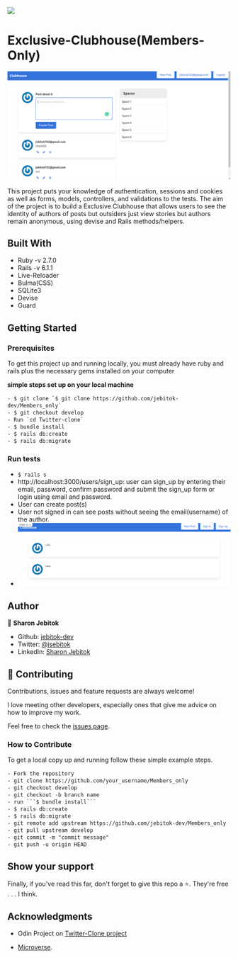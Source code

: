 ![](https://img.shields.io/badge/Microverse-blueviolet)

# Exclusive-Clubhouse(Members-Only)

![screenshot](./app/assets/images/clubhse1.png)

This project puts your knowledge of authentication, sessions and cookies as well as forms, models, controllers, and validations to the tests. The aim of the project is to build a Exclusive Clubhouse that allows users to see the identity of authors of posts but outsiders just view stories but authors remain anonymous, using devise and Rails methods/helpers.

## Built With

- Ruby -v 2.7.0
- Rails -v 6.1.1
- Live-Reloader
- Bulma(CSS)
- SQLite3
- Devise
- Guard

## Getting Started

### Prerequisites

To get this project up and running locally, you must already have ruby and rails plus the necessary gems installed on your computer

**simple steps set up on your local machine**

```
- $ git clone `$ git clone https://github.com/jebitok-dev/Members_only`
- $ git checkout develop
- Run `cd Twitter-clone`
- $ bundle install
- $ rails db:create
- $ rails db:migrate
```

### Run tests

- `$ rails s `
- http://localhost:3000/users/sign_up: user can sign_up by entering their email, password, confirm password and submit the sign_up form or login using email and password.
- User can create post(s)
- User not signed in can see posts without seeing the email(username) of the author.
- ![screenshot](./app/assets/images/TwitterClone1.png)

## Author

👤 **Sharon Jebitok**

- Github: [jebitok-dev](https://github.com/jebitok-dev)
- Twitter: [@jsebitok](https://twitter.com/jsebitok)
- LinkedIn: [Sharon Jebitok](https://www.linkedin.com/in/sharon-jebitok/)

## 🤝 Contributing

Contributions, issues and feature requests are always welcome!

I love meeting other developers, especially ones that give me advice on how to improve my work.

Feel free to check the [issues page](https://github.com/jebitok-dev/Members_only/issues).

### How to Contribute

To get a local copy up and running follow these simple example steps.

````
- Fork the repository
- git clone https://github.com/your_username/Members_only
- git checkout develop
- git checkout -b branch name
- run ```$ bundle install```
- $ rails db:create
- $ rails db:migrate
- git remote add upstream https://github.com/jebitok-dev/Members_only
- git pull upstream develop
- git commit -m "commit message"
- git push -u origin HEAD
````

## Show your support

Finally, if you've read this far, don't forget to give this repo a ⭐️. They're free . . . I think.

## Acknowledgments

- Odin Project on [Twitter-Clone project](https://www.theodinproject.com/courses/ruby-on-rails/lessons/authentication)

- [Microverse](https://microverse.org).

<!-- ## 📝 License -->
